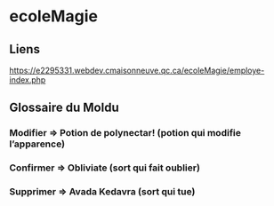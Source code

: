 # ecoleMagie

## Liens
https://e2295331.webdev.cmaisonneuve.qc.ca/ecoleMagie/employe-index.php

## Glossaire du Moldu
### Modifier => Potion de polynectar! (potion qui modifie l’apparence)
### Confirmer => Obliviate (sort qui fait oublier)
### Supprimer => Avada Kedavra (sort qui tue)
